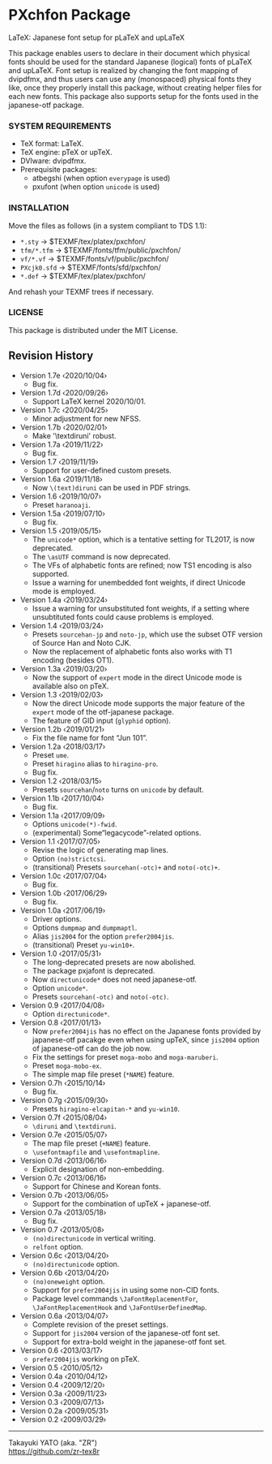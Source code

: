 PXchfon Package
===============

LaTeX: Japanese font setup for pLaTeX and upLaTeX

This package enables users to declare in their document which physical
fonts should be used for the standard Japanese (logical) fonts of pLaTeX
and upLaTeX. Font setup is realized by changing the font mapping of
dvipdfmx, and thus users can use any (monospaced) physical fonts they
like, once they properly install this package, without creating helper
files for each new fonts. This package also supports setup for the fonts
used in the japanese-otf package.

### SYSTEM REQUIREMENTS

  * TeX format: LaTeX.
  * TeX engine: pTeX or upTeX.
  * DVIware: dvipdfmx.
  * Prerequisite packages:
      - atbegshi (when option `everypage` is used)
      - pxufont (when option `unicode` is used)

### INSTALLATION

Move the files as follows (in a system compliant to TDS 1.1):

  - `*.sty`      → $TEXMF/tex/platex/pxchfon/
  - `tfm/*.tfm`  → $TEXMF/fonts/tfm/public/pxchfon/
  - `vf/*.vf`    → $TEXMF/fonts/vf/public/pxchfon/
  - `PXcjk0.sfd` → $TEXMF/fonts/sfd/pxchfon/
  - `*.def`      → $TEXMF/tex/platex/pxchfon/

And rehash your TEXMF trees if necessary.

### LICENSE

This package is distributed under the MIT License.

Revision History
----------------

  * Version 1.7e ‹2020/10/04›
      - Bug fix.
  * Version 1.7d ‹2020/09/26›
      - Support LaTeX kernel 2020/10/01.
  * Version 1.7c ‹2020/04/25›
      - Minor adjustment for new NFSS.
  * Version 1.7b ‹2020/02/01›
      - Make '\textdiruni' robust.
  * Version 1.7a ‹2019/11/22›
      - Bug fix.
  * Version 1.7  ‹2019/11/19›
      - Support for user-defined custom presets.
  * Version 1.6a ‹2019/11/18›
      - Now `\(text)diruni` can be used in PDF strings.
  * Version 1.6  ‹2019/10/07›
      - Preset `haranoaji`.
  * Version 1.5a ‹2019/07/10›
      - Bug fix.
  * Version 1.5  ‹2019/05/15›
      - The `unicode*` option, which is a tentative setting for TL2017,
        is now deprecated.
      - The `\asUTF` command is now deprecated.
      - The VFs of alphabetic fonts are refined; now TS1 encoding is
        also supported.
      - Issue a warning for unembedded font weights, if direct Unicode
        mode is employed.
  * Version 1.4a ‹2019/03/24›
      - Issue a warning for unsubstituted font weights, if a setting
        where unsubtituted fonts could cause problems is employed.
  * Version 1.4  ‹2019/03/24›
      - Presets `sourcehan-jp` and `noto-jp`, which use the subset OTF
        version of Source Han and Noto CJK.
      - Now the replacement of alphabetic fonts also works with T1
        encoding (besides OT1).
  * Version 1.3a ‹2019/03/20›
      - Now the support of `expert` mode in the direct Unicode mode is
        available also on pTeX.
  * Version 1.3  ‹2019/02/03›
      - Now the direct Unicode mode supports the major feature of the
        `expert` mode of the otf-japanese package.
      - The feature of GID input (`glyphid` option).
  * Version 1.2b ‹2019/01/21›
      - Fix the file name for font “Jun 101”.
  * Version 1.2a ‹2018/03/17›
      - Preset `ume`.
      - Preset `hiragino` alias to `hiragino-pro`.
      - Bug fix.
  * Version 1.2  ‹2018/03/15›
      - Presets `sourcehan`/`noto` turns on `unicode` by default.
  * Version 1.1b ‹2017/10/04›
      - Bug fix.
  * Version 1.1a ‹2017/09/09›
      - Options `unicode(*)-fwid`.
      - (experimental) Some“legacycode”-related options.
  * Version 1.1  ‹2017/07/05›
      - Revise the logic of generating map lines.
      - Option `(no)strictcsi`.
      - (transitional) Presets `sourcehan(-otc)+` and `noto(-otc)+`.
  * Version 1.0c ‹2017/07/04›
      - Bug fix.
  * Version 1.0b ‹2017/06/29›
      - Bug fix.
  * Version 1.0a ‹2017/06/19›
      - Driver options.
      - Options `dumpmap` and `dumpmaptl`.
      - Alias `jis2004` for the option `prefer2004jis`.
      - (transitional) Preset `yu-win10+`.
  * Version 1.0  ‹2017/05/31›
      - The long-deprecated presets are now abolished.
      - The package pxjafont is deprecated.
      - Now `directunicode*` does not need japanese-otf.
      - Option `unicode*`.
      - Presets `sourcehan(-otc)` and `noto(-otc)`.
  * Version 0.9  ‹2017/04/08›
      - Option `directunicode*`.
  * Version 0.8  ‹2017/01/13›
      - Now `prefer2004jis` has no effect on the Japanese fonts provided
        by japanese-otf pacakge even when using upTeX, since `jis2004`
        option of japanese-otf can do the job now.
      - Fix the settings for preset `moga-mobo` and `moga-maruberi`.
      - Preset `moga-mobo-ex`.
      - The simple map file preset (`*NAME`) feature.
  * Version 0.7h ‹2015/10/14›
      - Bug fix.
  * Version 0.7g ‹2015/09/30›
      - Presets `hiragino-elcapitan-*` and `yu-win10`.
  * Version 0.7f ‹2015/08/04›
      - `\diruni` and `\textdiruni`.
  * Version 0.7e ‹2015/05/07›
      - The map file preset (`+NAME`) feature.
      - `\usefontmapfile` and `\usefontmapline`.
  * Version 0.7d ‹2013/06/16›
      - Explicit designation of non-embedding.
  * Version 0.7c ‹2013/06/16›
      - Support for Chinese and Korean fonts.
  * Version 0.7b ‹2013/06/05›
      - Support for the combination of upTeX + japanese-otf.
  * Version 0.7a ‹2013/05/18›
      - Bug fix.
  * Version 0.7  ‹2013/05/08›
      - `(no)directunicode` in vertical writing.
      - `relfont` option.
  * Version 0.6c ‹2013/04/20›
      - `(no)directunicode` option.
  * Version 0.6b ‹2013/04/20›
      - `(no)oneweight` option.
      - Support for `prefer2004jis` in using some non-CID fonts.
      - Package level commands `\JaFontReplacementFor`,
        `\JaFontReplacementHook` and `\JaFontUserDefinedMap`.
  * Version 0.6a ‹2013/04/07›
      - Complete revision of the preset settings.
      - Support for `jis2004` version of the japanese-otf font set.
      - Support for extra-bold  weight in the japanese-otf font set.
  * Version 0.6  ‹2013/03/17›
      - `prefer2004jis` working on pTeX.
  * Version 0.5  ‹2010/05/12›
  * Version 0.4a ‹2010/04/12›
  * Version 0.4  ‹2009/12/20›
  * Version 0.3a ‹2009/11/23›
  * Version 0.3  ‹2009/07/13›
  * Version 0.2a ‹2009/05/31›
  * Version 0.2  ‹2009/03/29›

--------------------
Takayuki YATO (aka. "ZR")  
https://github.com/zr-tex8r
